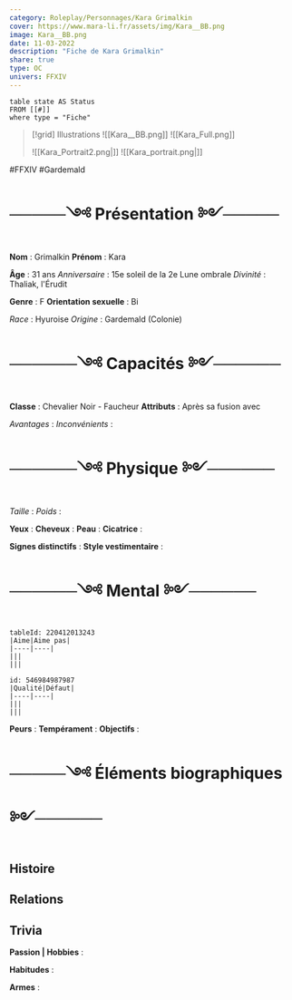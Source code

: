 ```yaml
---
category: Roleplay/Personnages/Kara Grimalkin
cover: https://www.mara-li.fr/assets/img/Kara__BB.png
image: Kara__BB.png
date: 11-03-2022
description: "Fiche de Kara Grimalkin"
share: true
type: OC
univers: FFXIV
---
```

```dataview
table state AS Status
FROM [[#]]
where type = "Fiche"
```

> [!grid] Illustrations
> ![[Kara__BB.png]] 
> ![[Kara_Full.png]]
> 
> ![[Kara_Portrait2.png|]]
> ![[Kara_portrait.png|]]

#FFXIV #Gardemald
# ─────༺ Présentation ༻─────

**Nom** : Grimalkin
**Prénom** : Kara

**Âge** : 31 ans
*Anniversaire* : 15e soleil de la 2e Lune ombrale 
*Divinité* : Thaliak, l'Érudit 

**Genre** : F
**Orientation sexuelle** : Bi

*Race* : Hyuroise 
*Origine* : Gardemald (Colonie)
# ──────༺ Capacités ༻──────
**Classe** : Chevalier Noir - Faucheur 
**Attributs** : Après sa fusion avec 

*Avantages* : 
*Inconvénients* :

# ──────༺ Physique ༻────── 
*Taille* : 
*Poids* : 

**Yeux** : 
**Cheveux** : 
**Peau** : 
**Cicatrice** : 

**Signes distinctifs** :
**Style vestimentaire** : 


# ──────༺ Mental ༻────── 
```agtable
tableId: 220412013243
|Aime|Aime pas|
|----|----|
|||
|||
```

```agtable
id: 546984987987
|Qualité|Défaut|
|----|----|
|||
|||
```

**Peurs** : 
**Tempérament** : 
**Objectifs** : 

# ─────༺ Éléments biographiques ༻────── 
## Histoire

## Relations

## Trivia
**Passion | Hobbies** :

**Habitudes** :

**Armes** :
